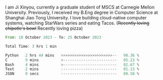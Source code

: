 I am Ji Xinyou, currently a graduate student of MSCS at Carnegie Mellon University. Previously, I received my B.Eng degree in Computer Science at Shanghai Jiao Tong University.
I love building cloud-native computer systems, watching StarWars series and eating Tacos. (~~Recently loving chipotle's bowl~~ Recently loving pizza)

<!--START_SECTION:waka-->

```rust
From: 18 October 2023 - To: 25 October 2023

Total Time: 3 hrs 1 min

Python   2 hrs 44 mins   >>>>>>>>>>>>>>>>>>>>>>>--   90.36 %
C        9 mins          >------------------------   05.23 %
Bash     4 mins          >------------------------   02.67 %
Text     2 mins          -------------------------   01.13 %
JSON     0 secs          -------------------------   00.50 %
```

<!--END_SECTION:waka-->
